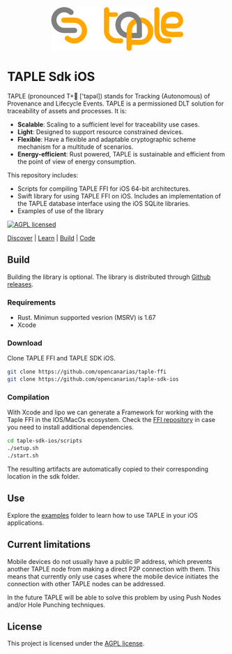 <div align="center">
<img src="https://raw.githubusercontent.com/opencanarias/public-resources/master/images/taple-logo-readme.png">
</div>

# TAPLE Sdk iOS

TAPLE (pronounced T+🍎 ['tapəl]) stands for Tracking (Autonomous) of Provenance and Lifecycle Events. TAPLE is a permissioned DLT solution for traceability of assets and processes. It is:

- **Scalable**: Scaling to a sufficient level for traceability use cases.
- **Light**: Designed to support resource constrained devices.
- **Flexible**: Have a flexible and adaptable cryptographic scheme mechanism for a multitude of scenarios.
- **Energy-efficient**: Rust powered, TAPLE is sustainable and efficient from the point of view of energy consumption.

This repository includes:

- Scripts for compiling TAPLE FFI for iOS 64-bit architectures.
- Swift library for using TAPLE FFI on iOS. Includes an implementation of the TAPLE database interface using the iOS SQLite libraries.
- Examples of use of the library

[![AGPL licensed][agpl-badge]][agpl-url]

[agpl-badge]: https://img.shields.io/badge/license-AGPL-blue.svg
[agpl-url]: https://github.com/opencanarias/taple-core/blob/master/LICENSE

[Discover](https://www.taple.es/docs/discover) | [Learn](https://www.taple.es/docs/learn) | [Build](https://www.taple.es/docs/build) | [Code](https://github.com/search?q=topic%3Ataple+org%3Aopencanarias++fork%3Afalse+archived%3Afalse++is%3Apublic&type=repositories)

## Build
Building the library is optional. The library is distributed through [Github releases](https://github.com/opencanarias/taple-sdk-ios/releases).

### Requirements
- Rust. Minimun supported vesrion (MSRV) is 1.67
- Xcode

### Download
Clone TAPLE FFI and TAPLE SDK iOS. 
```bash
git clone https://github.com/opencanarias/taple-ffi
git clone https://github.com/opencanarias/taple-sdk-ios
```

### Compilation
With Xcode and lipo we can generate a Framework for working with the Taple FFI in the IOS/MacOs ecosystem. Check the [FFI repository](https://github.com/opencanarias/taple-ffi) in case you need to install additional dependencies. 

```bash
cd taple-sdk-ios/scripts
./setup.sh
./start.sh
```

The resulting artifacts are automatically copied to their corresponding location in the sdk folder.

## Use
Explore the [examples](./examples/) folder to learn how to use TAPLE in your iOS applications.

## Current limitations
Mobile devices do not usually have a public IP address, which prevents another TAPLE node from making a direct P2P connection with them. This means that currently only use cases where the mobile device initiates the connection with other TAPLE nodes can be addressed. 

In the future TAPLE will be able to solve this problem by using Push Nodes and/or Hole Punching techniques. 

## License

This project is licensed under the [AGPL license](./LICENSE).
